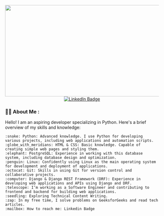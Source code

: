 <div align="center">
  <img src="https://media.giphy.com/media/dWesBcTLavkZuG35MI/giphy.gif" width="600" height="300"/>
</div>
<div id="badges" align="center">
 <a href="www.linkedin.com/in/aleksey-belov-2a6736295">
    <img src="https://img.shields.io/badge/LinkedIn-blue?style=for-the-badge&logo=linkedin&logoColor=white" alt="LinkedIn Badge"/>
  </a>
</div>


### :man_technologist: About Me :
Hello! I am an aspiring developer specializing in Python. Here's a brief overview of my skills and knowledge:

    :snake: Python: Advanced knowledge. I use Python for developing various projects, including web applications and automation scripts.
    :globe_with_meridians: HTML & CSS: Basic knowledge. Capable of creating simple web pages and styling them.
    :elephant: PostgreSQL: Experience in working with this database system, including database design and optimization.
    :penguin: Linux: Confidently using Linux as the main operating system for development and deployment of applications.
    :octocat: Git: Skills in using Git for version control and collaborative projects.
    :computer: Django & Django REST Framework (DRF): Experience in developing web applications and APIs using Django and DRF.
    :telescope: I’m working as a Software Engineer and contributing to frontend and backend for building web applications.
    :seedling: Exploring Technical Content Writing.
    :zap: In my free time, I solve problems on GeeksforGeeks and read tech articles.
    :mailbox: How to reach me: Linkedin Badge
<!--
**exetch/exetch** is a ✨ _special_ ✨ repository because its `README.md` (this file) appears on your GitHub profile.

Here are some ideas to get you started:

- 🔭 I’m currently working on ...
- 🌱 I’m currently learning ...
- 👯 I’m looking to collaborate on ...
- 🤔 I’m looking for help with ...
- 💬 Ask me about ...
- 📫 How to reach me: ...
- 😄 Pronouns: ...
- ⚡ Fun fact: ...
-->
